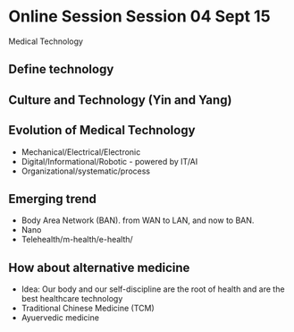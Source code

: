 # Online Session Session 04 Sept 15 
Medical Technology

## Define technology

## Culture and Technology (Yin and Yang)

## Evolution of Medical Technology
- Mechanical/Electrical/Electronic
- Digital/Informational/Robotic - powered by IT/AI
- Organizational/systematic/process

## Emerging trend
- Body Area Network (BAN). from WAN to LAN, and now to BAN.
- Nano
- Telehealth/m-health/e-health/

## How about alternative medicine 
- Idea: Our body and our self-discipline are the root of health and are the best healthcare technology
- Traditional Chinese Medicine (TCM)
- Ayuervedic medicine 

